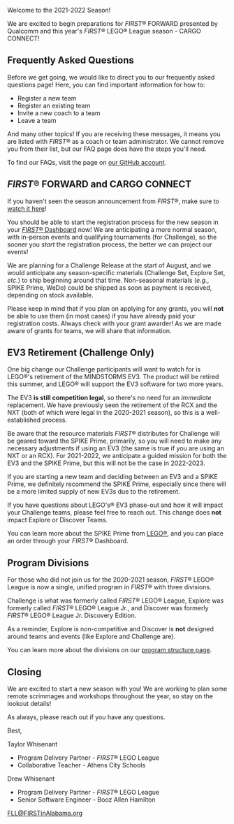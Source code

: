 Welcome to the 2021-2022 Season! 

We are excited to begin preparations for *FIRST*&reg; FORWARD presented by Qualcomm and this year's *FIRST*&reg; LEGO&reg; League season - CARGO CONNECT!


## Frequently Asked Questions

Before we get going, we would like to direct you to our frequently asked questions page! Here, you can find important information for how to:
- Register a new team
- Register an existing team
- Invite a new coach to a team
- Leave a team

And many other topics! If you are receiving these messages, it means you are listed with *FIRST*&reg; as a coach or team administrator. We cannot remove you from their list, but our FAQ page does have the steps you'll need.

To find our FAQs, visit the page on [our GitHub account](https://github.com/drewwhis/alabama-first-lego-league/wiki/Frequently-Asked-Questions).


## *FIRST*&reg; FORWARD and CARGO CONNECT

If you haven't seen the season announcement from *FIRST*&reg;, make sure to [watch it here](https://www.youtube.com/watch?v=_9OvFDkA6qU)!

You should be able to start the registration process for the new season in your [*FIRST*&reg; Dashboard](https://www.firstinspires.org) now! We are anticipating a more normal season, with in-person events and qualifying tournaments (for Challenge), so the sooner you *start* the registration process, the better we can project our events!

We are planning for a Challenge Release at the start of August, and we would anticipate any season-specific materials (Challenge Set, Explore Set, *etc.*) to ship beginning around that time. Non-seasonal materials (*e.g.*, SPIKE Prime, WeDo) could be shipped as soon as payment is received, depending on stock available.

Please keep in mind that if you plan on applying for any grants, you will **not** be able to use them (in most cases) if you have already paid your registration costs. Always check with your grant awarder! As we are made aware of grants for teams, we will share that information.


## EV3 Retirement (Challenge Only)

One big change our Challenge participants will want to watch for is LEGO&reg;'s retirement of the MINDSTORMS EV3. The product will be retired this summer, and LEGO&reg; will support the EV3 software for two more years. 

The EV3 **is still competition legal**, so there's no need for an *immediate* replacement. We have previously seen the retirement of the RCX and the NXT (both of which were legal in the 2020-2021 season), so this is a well-established process.

Be aware that the resource materials *FIRST*&reg; distributes for Challenge will be geared toward the SPIKE Prime, primarily, so you will need to make any necessary adjustments if using an EV3 (the same is true if you are using an NXT or an RCX). For 2021-2022, we anticipate a guided mission for both the EV3 and the SPIKE Prime, but this will not be the case in 2022-2023.

If you are starting a new team and deciding between an EV3 and a SPIKE Prime, we definitely recommend the SPIKE Prime, especially since there will be a more limited supply of new EV3s due to the retirement.

If you have questions about LEGO's&reg; EV3 phase-out and how it will impact your Challenge teams, please feel free to reach out. This change does **not** impact Explore or Discover Teams.

You can learn more about the SPIKE Prime from [LEGO&reg;](https://education.lego.com/en-us/products/lego-education-spike-prime-set/45678#in-the-box), and you can place an order through your *FIRST*&reg; Dashboard.


## Program Divisions

For those who did not join us for the 2020-2021 season, *FIRST*&reg; LEGO&reg; League is now a single, unified program in *FIRST*&reg; with three divisions.

Challenge is what was formerly called *FIRST*&reg; LEGO&reg; League, Explore was formerly called *FIRST*&reg; LEGO&reg; League Jr., and Discover was formerly *FIRST*&reg; LEGO&reg; League Jr. Discovery Edition.

As a reminder, Explore is non-competitive and Discover is **not** designed around teams and events (like Explore and Challenge are).

You can learn more about the divisions on our [program structure page](https://github.com/drewwhis/alabama-first-lego-league/blob/main/2021-2022/program-structure.md).


## Closing

We are excited to start a new season with you! We are working to plan some remote scrimmages and workshops throughout the year, so stay on the lookout details!

As always, please reach out if you have any questions.


Best,

Taylor Whisenant
- Program Delivery Partner - *FIRST*&reg; LEGO League
- Collaborative Teacher - Athens City Schools

Drew Whisenant
- Program Delivery Partner - *FIRST*&reg; LEGO League
- Senior Software Engineer - Booz Allen Hamilton

FLL@FIRSTinAlabama.org